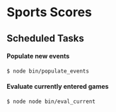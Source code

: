 # Sports Scores

## Scheduled Tasks

#### Populate new events

```
$ node bin/populate_events
```

#### Evaluate currently entered games

```
$ node node bin/eval_current
```
